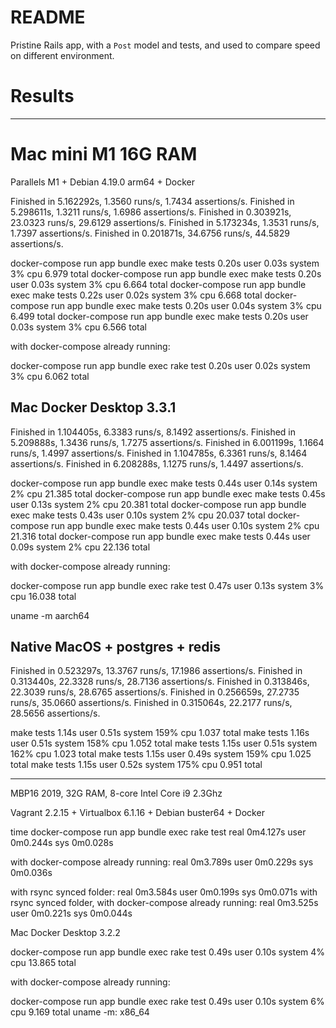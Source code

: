 # README

Pristine Rails app, with a `Post` model and tests, and used to compare speed on
different environment.

# Results

------------------------------------------------------------------------

# Mac mini M1 16G RAM

Parallels M1 + Debian 4.19.0 arm64 + Docker

Finished in 5.162292s, 1.3560 runs/s, 1.7434 assertions/s.
Finished in 5.298611s, 1.3211 runs/s, 1.6986 assertions/s.
Finished in 0.303921s, 23.0323 runs/s, 29.6129 assertions/s.
Finished in 5.173234s, 1.3531 runs/s, 1.7397 assertions/s.
Finished in 0.201871s, 34.6756 runs/s, 44.5829 assertions/s.

docker-compose run app bundle exec make tests  0.20s user 0.03s system 3% cpu 6.979 total
docker-compose run app bundle exec make tests  0.20s user 0.03s system 3% cpu 6.664 total
docker-compose run app bundle exec make tests  0.22s user 0.02s system 3% cpu 6.668 total
docker-compose run app bundle exec make tests  0.20s user 0.04s system 3% cpu 6.499 total
docker-compose run app bundle exec make tests  0.20s user 0.03s system 3% cpu 6.566 total

with docker-compose already running:

docker-compose run app bundle exec rake test  0.20s user 0.02s system 3% cpu 6.062 total

## Mac Docker Desktop 3.3.1 

Finished in 1.104405s, 6.3383 runs/s, 8.1492 assertions/s.
Finished in 5.209888s, 1.3436 runs/s, 1.7275 assertions/s.
Finished in 6.001199s, 1.1664 runs/s, 1.4997 assertions/s.
Finished in 1.104785s, 6.3361 runs/s, 8.1464 assertions/s.
Finished in 6.208288s, 1.1275 runs/s, 1.4497 assertions/s.

docker-compose run app bundle exec make tests  0.44s user 0.14s system 2% cpu 21.385 total
docker-compose run app bundle exec make tests  0.45s user 0.13s system 2% cpu 20.381 total
docker-compose run app bundle exec make tests  0.43s user 0.10s system 2% cpu 20.037 total
docker-compose run app bundle exec make tests  0.44s user 0.10s system 2% cpu 21.316 total
docker-compose run app bundle exec make tests  0.44s user 0.09s system 2% cpu 22.136 total

with docker-compose already running:

docker-compose run app bundle exec rake test  0.47s user 0.13s system 3% cpu 16.038 total

uname -m
aarch64


## Native MacOS + postgres + redis

Finished in 0.523297s, 13.3767 runs/s, 17.1986 assertions/s.
Finished in 0.313440s, 22.3328 runs/s, 28.7136 assertions/s.
Finished in 0.313846s, 22.3039 runs/s, 28.6765 assertions/s.
Finished in 0.256659s, 27.2735 runs/s, 35.0660 assertions/s.
Finished in 0.315064s, 22.2177 runs/s, 28.5656 assertions/s.

make tests  1.14s user 0.51s system 159% cpu 1.037 total
make tests  1.16s user 0.51s system 158% cpu 1.052 total
make tests  1.15s user 0.51s system 162% cpu 1.023 total
make tests  1.15s user 0.49s system 159% cpu 1.025 total
make tests  1.15s user 0.52s system 175% cpu 0.951 total

------------------------------------------------------------------------

MBP16 2019, 32G RAM, 8-core Intel Core i9 2.3Ghz

Vagrant 2.2.15 + Virtualbox 6.1.16 + Debian buster64 + Docker

time docker-compose run app bundle exec rake test
real	0m4.127s
user	0m0.244s
sys	0m0.028s

with docker-compose already running:
real	0m3.789s
user	0m0.229s
sys	0m0.036s

with rsync synced folder:
real	0m3.584s
user	0m0.199s
sys	0m0.071s
with rsync synced folder, with docker-compose already running:
real	0m3.525s
user	0m0.221s
sys	0m0.044s

Mac Docker Desktop 3.2.2

docker-compose run app bundle exec rake test  0.49s user 0.10s system 4% cpu 13.865 total

with docker-compose already running:

docker-compose run app bundle exec rake test  0.49s user 0.10s system 6% cpu 9.169 total
uname -m: x86_64
